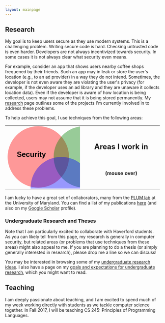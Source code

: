 ```yaml
---
layout: mainpage
---
```


## Research

My goal is to keep users secure as they use modern systems. This is a
challenging problem. Writing secure code is hard. Checking untrusted
code is even harder. Developers are not always incentivized towards
security. In some cases it is not always clear what security even
means.

For example, consider an app that shows users nearby coffee shops
frequened by their friends. Such an app may in leak or store the
user's location (e.g., to an ad provider) in a way they do not
intend. Sometimes, the developer is not even aware they are violating
the user's privacy (for example, if the developer uses an ad library
and they are unaware it collects location data). Even if the developer
is aware of how location is being collected, users may not assume that
it is being stored permanently. My [research](/research) page outlines
some of the projects I'm currently involved in to address these
problems.

To help achieve this goal, I use techniques from the following areas:

<table id="mainpgvenn">
  <tr id="areastr">
    <td width="50%">
    <svg width="350" height="300" xmlns="http://www.w3.org/2000/svg">
        <circle fill-opacity=".4" r="100" cx="100" cy="100" fill="red" 
            id="circle1" />
    <text font-weight="bold" xml:space="preserve" 
        text-anchor="start" 
            font-family="Helvetica, Arial, sans-serif"
            font-size="24" 
            y="100" x="30" stroke-opacity="null" stroke-width="0" stroke="#000" fill="#000000">Security</text>
    <circle fill-opacity=".4" r="100" cx="250" cy="100" fill="green" 
            id="circle2" />
    <text font-weight="bold" xml:space="preserve" 
        text-anchor="start" 
            font-family="Helvetica, Arial, sans-serif"
            font-size="24" 
            y="100" x="250" stroke-opacity="null" stroke-width="0" stroke="#000" fill="#000000">PL</text>
    <circle fill-opacity=".4" r="100" cx="175" cy="200" fill="blue" 
            id="circle3" />
    <text font-weight="bold" xml:space="preserve" 
        text-anchor="start" 
            font-family="Helvetica, Arial, sans-serif"
            font-size="24" 
            y="235" x="150" stroke-opacity="null" stroke-width="0" stroke="#000" fill="#000000">HCI</text>
   </svg>
   </td>
   <td id="areadesc">
       <div><h2 style="text-align:center">Areas I work in</h2><br />
           <h4 style="text-align:center">(mouse over)</h4>
      </div>
   </td>
   <td id="secdesc" class="areadescleft" style="display:none">
      <h3>Security</h3>
      <hr />
      <p>Security is a broad area, but unified by a common challenge:
      identifying gaps between abstractions that allow potential
      attackers to exploit systems. I frequently use definitions from
      security such as <a
      href="https://en.wikipedia.org/wiki/Non-interference_(security)">noninterference</a>
      and techniques such as <a
      href="https://en.wikipedia.org/wiki/Process_isolation">process
      isolation</a>. My current work addresses key challenges in <a
      href="https://en.wikipedia.org/wiki/Reverse_engineering">reverse
      engineering</a></p>
   </td>
   <td id="pldesc" class="areadescleft" style="display:none">
      <h3>Programming Languages</h3>
      <hr />
      <p>Reasoning about a program's security requires being able to
      precisely define its
      behavior. <a href="https://en.wikipedia.org/wiki/Programming_language_theory">Programming language theory</a>
      allows us to treat programs as artifacts. I frequently use
      techniques from PL to define and reason about programs. Some of
      these techniques include
      <a href="https://en.wikipedia.org/wiki/Static_program_analysis">static analysis</a>
      <a href="https://en.wikipedia.org/wiki/Abstract_interpretation">abstract interpretation</a>
      and
      <a href="https://en.wikipedia.org/wiki/Symbolic_execution">symbolic execution</a>.</p>
      </td>
   <td id="hcidesc" class="areadescleft" style="display:none">
      <h3>Human-Computer Interaction</h3>
      <hr />
      <p>Theory is useful for formally arguing about what security
      means and how to enforce it. But ultimately we want to protect <i>users</i>. Techniques from
      <a
      href="https://en.wikipedia.org/wiki/Human%E2%80%93computer_interaction">Human-Computer
      Interaction</a> (such as <a
      href="https://en.wikipedia.org/wiki/User_Research">user
      studies</a> and <a
      href="https://en.wikipedia.org/wiki/User_Research">visualization</a>) help us communicate security to users, and
      allow us to evaluate when we've done so correctly.</p>
  </td>
  </tr>

</table>

I am lucky to have a great set of collaborators, many from the
[PLUM lab](https://github.com/plum-umd) at the University of
Maryland. You can find a list of my publications [here](/publications)
(and also on my
[Google Scholar](https://scholar.google.com/citations?user=HpJLJWUAAAAJ&hl=en)
profile).

### Undergraduate Research and Theses

Note that I am particularly excited to collaborate with Haverford
students. As you can likely tell from this page, my research is
generally in computer security, but related areas (or problems that
use techniques from these areas) might also appeal to me. If you are
planning to do a thesis (or simply generally interested in research),
please drop me a line so we can discuss!

You may be interested in browsing some of my
[undergraduate research ideas](/undergrad-research-ideas). I also have
a page on my
[goals and expectations for undergraduate research](/undergrad-research-goals),
which you might want to read.

## Teaching

I am deeply passionate about teaching, and I am excited to spend much
of my week working directly with students as we tackle computer
science together. In Fall 2017, I will be teaching CS 245: Principles
of Programming Languages.

